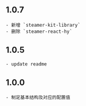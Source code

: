 ## 1.0.7
	- 新增 `steamer-kit-library`
    - 删除 `steamer-react-hy`

## 1.0.5
	- update readme

## 1.0.0
	- 制定基本结构及对应的配置值
